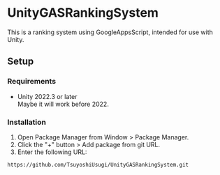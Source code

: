 # UnityGASRankingSystem  
This is a ranking system using GoogleAppsScript, intended for use with Unity.  
## Setup

### Requirements

* Unity 2022.3 or later  
Maybe it will work before 2022.

### Installation

1. Open Package Manager from Window > Package Manager.
2. Click the "+" button > Add package from git URL.
3. Enter the following URL:

```
https://github.com/TsuyoshiUsugi/UnityGASRankingSystem.git
```
